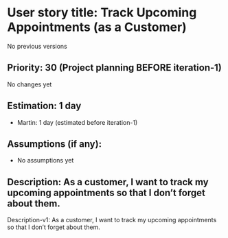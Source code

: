 # User story title: Track Upcoming Appointments (as a Customer)
No previous versions

## Priority: 30 (Project planning BEFORE iteration-1)
No changes yet

## Estimation: 1 day
* Martin: 1 day (estimated before iteration-1)

## Assumptions (if any):
* No assumptions yet

## Description: As a customer, I want to track my upcoming appointments so that I don’t forget about them.
Description-v1: As a customer, I want to track my upcoming appointments so that I don’t forget about them.